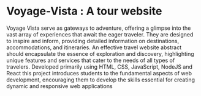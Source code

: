 # Voyage-Vista : A tour website
 Voyage Vista serve as gateways to adventure, offering a glimpse into the vast array of
 experiences that await the eager traveler. They are designed to inspire and inform,
 providing detailed information on destinations, accommodations, and itineraries. An
 effective travel website abstract should encapsulate the essence of exploration and
 discovery, highlighting unique features and services that cater to the needs of all types
 of travelers. Developed primarily using HTML, CSS, JavaScript, NodeJS and React
 this project introduces students to the fundamental aspects of web development,
 encouraging them to develop the skills essential for creating dynamic and responsive
 web applications 

